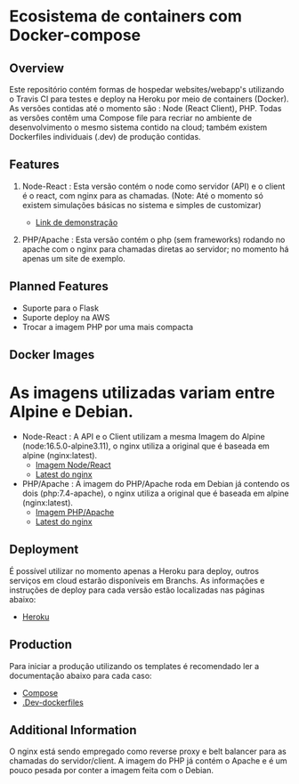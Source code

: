 # Ecosistema de containers com Docker-compose
## Overview

Este repositório contém formas de hospedar websites/webapp's utilizando o Travis CI para testes e deploy na Heroku por meio de containers (Docker).
As versões contidas até o momento são : Node (React Client), PHP.
Todas as versões contêm uma Compose file para recriar no ambiente de desenvolvimento o mesmo sistema contido na cloud; também existem Dockerfiles individuais (.dev) de produção contidas.

## Features

1. Node-React : Esta versão contém o node como servidor (API) e o client é o react, com nginx para as chamadas. (Note: Até o momento só existem simulações básicas no sistema e simples de customizar)
    - <a href="https://docker-n.herokuapp.com/">Link de demonstração</a>

2. PHP/Apache : Esta versão contém o php (sem frameworks) rodando no apache com o nginx para chamadas diretas ao servidor; no momento há apenas um site de exemplo.

## Planned Features

- Suporte para o Flask
- Suporte deploy na AWS
- Trocar a imagem PHP por uma mais compacta

## Docker Images
# As imagens utilizadas variam entre Alpine e Debian.

- Node-React : A API e o Client utilizam a mesma Imagem do Alpine (node:16.5.0-alpine3.11), o nginx utiliza a original que é baseada em alpine (nginx:latest).
  - <a href='https://hub.docker.com/layers/node/library/node/16.5.0-alpine3.11/images/sha256-707e82e59cfa4559f86dfa53d09649bf6fcfe8620eba2ad9030ab7790e3507b2?context=explore'>Imagem Node/React</a>
  - <a href='https://hub.docker.com/layers/nginx/library/nginx/latest/images/sha256-0b5b438edb8be60c445a89a4c9043681ea16ef1cfcc0e9c168c059d76fb8e04e?context=explore'>Latest do nginx</a>
- PHP/Apache : A imagem do PHP/Apache roda em Debian já contendo os dois (php:7.4-apache), o nginx utiliza a original que é baseada em alpine (nginx:latest).
  - <a href='https://hub.docker.com/layers/php/library/php/7.4.23-apache/images/sha256-5c6c6677fb465d4c0d267aa48d664847e87dbe5370c60caad522a4b841704907?context=explore'>Imagem PHP/Apache</a>
  - <a href='https://hub.docker.com/layers/nginx/library/nginx/latest/images/sha256-0b5b438edb8be60c445a89a4c9043681ea16ef1cfcc0e9c168c059d76fb8e04e?context=explore'>Latest do nginx</a>

## Deployment

É possível utilizar no momento apenas a Heroku para deploy, outros serviços em cloud estarão disponíveis em Branchs.
As informações e instruções de deploy para cada versão estão localizadas nas páginas abaixo:
- [Heroku](/docs/deployment/heroku.md)

## Production

Para iniciar a produção utilizando os templates é recomendado ler a documentação abaixo para cada caso:
- [Compose](/docs/production/compose.md)
- [.Dev-dockerfiles](/docs/production/dockdev.md)

## Additional Information

O nginx está sendo empregado como reverse proxy e belt balancer para as chamadas do servidor/client.
A imagem do PHP já contém o Apache e é um pouco pesada por conter a imagem feita com o Debian.

